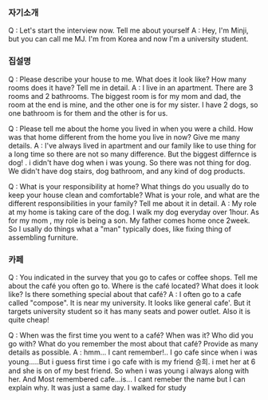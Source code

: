 
### 자기소개
Q : Let's start the interview now. Tell me about yourself
A : Hey, I'm Minji, but you can call me MJ. I'm from Korea and now I'm a university student.

### 집설명
Q : Please describe your house to me. What does it look like? How many rooms does it have? Tell me in detail.
A : I live in an apartment. There are 3 rooms and 2 bathrooms. The biggest room is for my mom and dad, the room at the end is mine, and the other one is for my sister. I have 2 dogs, so one bathroom is for them and the other is for us.

Q : Please tell me about the home you lived in when you were a child. How was that home different from the home you live in now? Give me many details.
A : I've always lived in apartment and our family like to use thing for a long time so there are not so many difference. But the biggest differnce is dog! . i didn't have dog when i was young. So there was not thing for dog. We didn't have dog stairs, dog bathroom, and any kind of dog products.

Q : What is your responsibility at home? What things do you usually do to keep your house clean and comfortable? What is your role, and what are the different responsibilities in your family? Tell me about it in detail.
A : My role at my home is taking care of the dog. I walk my dog everyday over 1hour. As for my mom , my role is being a son. My father comes home once 2week. So I usally do things what a "man" typically does, like fixing thing of assembling furniture.

### 카페
Q : You indicated in the survey that you go to cafes or coffee shops. Tell me about the café you often go to. Where is the café located? What does it look like? Is there something special about that café?
A : I often go to a cafe called "compose". It is near my university. It looks like general cafe'. But it targets university student so it has many seats and power outlet. Also it is  quite cheap!

Q : When was the first time you went to a café? When was it? Who did you go with? What do you remember the most about that café? Provide as many details as possible.
A : hmm... I cant remember!.. I go cafe since when i was young.....But i guess first time i go cafe with is  my friend 승희. i met her at 6 and she is on of my best friend. So when i was young i always along with her.  And Most remembered cafe...is... I cant remeber the name but I can explain why. It was just a same day. I walked for study 